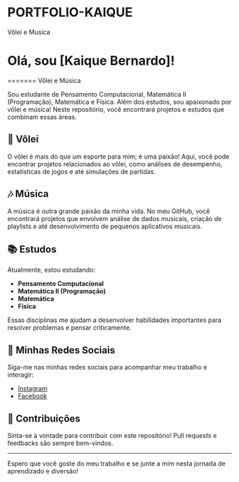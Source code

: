 # PORTFOLIO-KAIQUE
Vôlei e Musica
# Olá, sou [Kaique Bernardo]!
=======
Vôlei e Música

Sou estudante de Pensamento Computacional, Matemática II (Programação), Matemática e Física. Além dos estudos, sou apaixonado por vôlei e música! Neste repositório, você encontrará projetos e estudos que combinam essas áreas.

## 🏐 Vôlei

O vôlei é mais do que um esporte para mim; é uma paixão! Aqui, você pode encontrar projetos relacionados ao vôlei, como análises de desempenho, estatísticas de jogos e até simulações de partidas.

## 🎶 Música

A música é outra grande paixão da minha vida. No meu GitHub, você encontrará projetos que envolvem análise de dados musicais, criação de playlists e até desenvolvimento de pequenos aplicativos musicais.

## 📚 Estudos

Atualmente, estou estudando:

- **Pensamento Computacional**
- **Matemática II (Programação)**
- **Matemática**
- **Física**

Essas disciplinas me ajudam a desenvolver habilidades importantes para resolver problemas e pensar criticamente.

## 🔗 Minhas Redes Sociais

Siga-me nas minhas redes sociais para acompanhar meu trabalho e interagir:

- [Instagram](https://www.instagram.com/bernardx_03/profilecard/?igsh=eWNweHVtdjYxZndy)
- [Facebook](https://www.facebook.com/share/VGn5GUuURn7zNHJ1/)

## 🤝 Contribuições

Sinta-se à vontade para contribuir com este repositório! Pull requests e feedbacks são sempre bem-vindos.

---

Espero que você goste do meu trabalho e se junte a mim nesta jornada de aprendizado e diversão!
